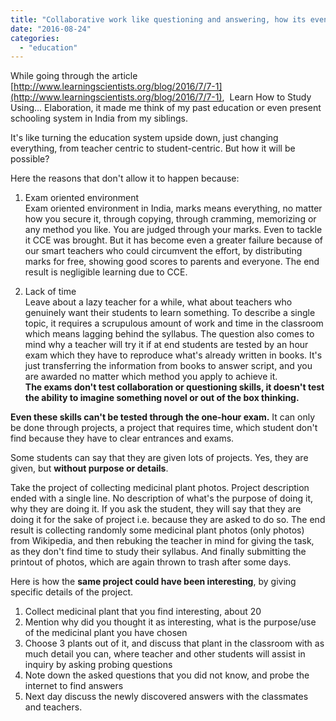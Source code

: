```yaml
---
title: "Collaborative work like questioning and answering, how its even possible in an exam oriented environment in India?"
date: "2016-08-24"
categories: 
  - "education"
---
```


While going through the article [http://www.learningscientists.org/blog/2016/7/7-1](http://www.learningscientists.org/blog/2016/7/7-1),  Learn How to Study Using... Elaboration, it made me think of my past education or even present schooling system in India from my siblings.  
  
It's like turning the education system upside down, just changing everything, from teacher centric to student-centric. But how it will be possible?  
  
Here the reasons that don't allow it to happen because:  
  
1) Exam oriented environment  
Exam oriented environment in India, marks means everything, no matter how you secure it, through copying, through cramming, memorizing or any method you like. You are judged through your marks. Even to tackle it CCE was brought. But it has become even a greater failure because of our smart teachers who could circumvent the effort, by distributing marks for free, showing good scores to parents and everyone. The end result is negligible learning due to CCE.  
  
2) Lack of time  
Leave about a lazy teacher for a while, what about teachers who genuinely want their students to learn something. To describe a single topic, it requires a scrupulous amount of work and time in the classroom which means lagging behind the syllabus. The question also comes to mind why a teacher will try it if at end students are tested by an hour exam which they have to reproduce what's already written in books. It's just transferring the information from books to answer script, and you are awarded no matter which method you apply to achieve it.  
**The exams don't test collaboration or questioning skills, it doesn't test the ability to imagine something novel or out of the box thinking.**  
  
**Even these skills can't be tested through the one-hour exam.** It can only be done through projects, a project that requires time, which student don't find because they have to clear entrances and exams.  
  
Some students can say that they are given lots of projects. Yes, they are given, but **without purpose or details**.  
  
Take the project of collecting medicinal plant photos. Project description ended with a single line. No description of what's the purpose of doing it, why they are doing it. If you ask the student, they will say that they are doing it for the sake of project i.e. because they are asked to do so. The end result is collecting randomly some medicinal plant photos (only photos) from Wikipedia, and then rebuking the teacher in mind for giving the task, as they don't find time to study their syllabus. And finally submitting the printout of photos, which are again thrown to trash after some days.  
  
Here is how the **same project could have been interesting**, by giving specific details of the project.  
  
1) Collect medicinal plant that you find interesting, about 20  
2) Mention why did you thought it as interesting, what is the purpose/use of the medicinal plant you have chosen  
3) Choose 3 plants out of it, and discuss that plant in the classroom with as much detail you can, where teacher and other students will assist in inquiry by asking probing questions  
4) Note down the asked questions that you did not know, and probe the internet to find answers  
5) Next day discuss the newly discovered answers with the classmates and teachers.
